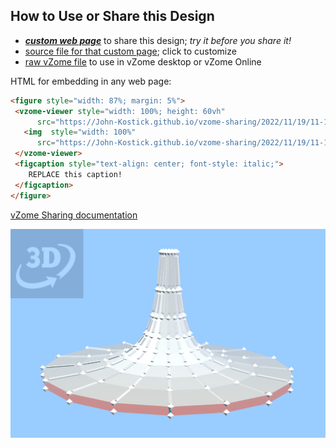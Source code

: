 
## How to Use or Share this Design

 - [***custom web page***][post] to share this design; *try it before you share it!*
 - [source file for that custom page][source]; click to customize
 - [raw vZome file][raw] to use in vZome desktop or vZome Online
 
 HTML for embedding in any web page:
 ```html
<figure style="width: 87%; margin: 5%">
  <vzome-viewer style="width: 100%; height: 60vh"
       src="https://John-Kostick.github.io/vzome-sharing/2022/11/19/11-14-05-16-gon-field-Hyperboloid/16-gon-field-Hyperboloid.vZome" >
    <img  style="width: 100%"
       src="https://John-Kostick.github.io/vzome-sharing/2022/11/19/11-14-05-16-gon-field-Hyperboloid/16-gon-field-Hyperboloid.png" >
  </vzome-viewer>
  <figcaption style="text-align: center; font-style: italic;">
     REPLACE this caption!
  </figcaption>
</figure>
 ```

[vZome Sharing documentation](https://vzome.github.io/vzome/sharing.html#how-it-works)

![Image](<16-gon-field-Hyperboloid.png>)


[post]: <https://John-Kostick.github.io/vzome-sharing/2022/11/19/16-gon-field-Hyperboloid-11-14-05.html>
[source]: <https://github.com/John-Kostick/vzome-sharing/edit/main/_posts/2022-11-19-16-gon-field-Hyperboloid-11-14-05.md>
[raw]: <https://raw.githubusercontent.com/John-Kostick/vzome-sharing/main/2022/11/19/11-14-05-16-gon-field-Hyperboloid/16-gon-field-Hyperboloid.vZome>